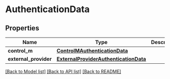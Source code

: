 # AuthenticationData

## Properties
Name | Type | Description | Notes
------------ | ------------- | ------------- | -------------
**control_m** | [**ControlMAuthenticationData**](ControlMAuthenticationData.md) |  | [optional] 
**external_provider** | [**ExternalProviderAuthenticationData**](ExternalProviderAuthenticationData.md) |  | [optional] 

[[Back to Model list]](../README.md#documentation-for-models) [[Back to API list]](../README.md#documentation-for-api-endpoints) [[Back to README]](../README.md)


